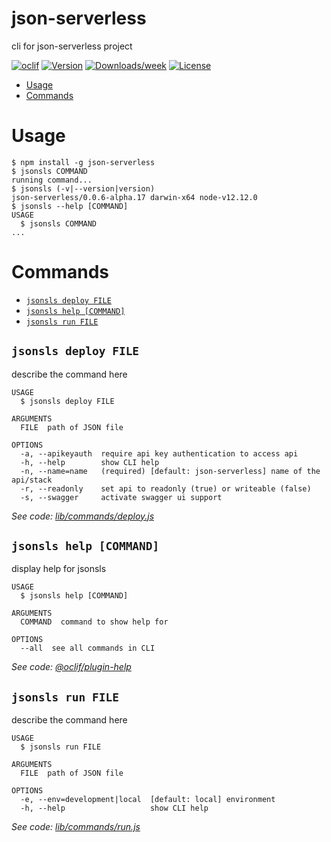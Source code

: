 json-serverless
===============

cli for json-serverless project

[![oclif](https://img.shields.io/badge/cli-oclif-brightgreen.svg)](https://oclif.io)
[![Version](https://img.shields.io/npm/v/json-serverless.svg)](https://npmjs.org/package/json-serverless)
[![Downloads/week](https://img.shields.io/npm/dw/json-serverless.svg)](https://npmjs.org/package/json-serverless)
[![License](https://img.shields.io/npm/l/json-serverless.svg)](https://github.com/pharindoko/json-serverless/blob/master/package.json)

<!-- toc -->
* [Usage](#usage)
* [Commands](#commands)
<!-- tocstop -->
# Usage
<!-- usage -->
```sh-session
$ npm install -g json-serverless
$ jsonsls COMMAND
running command...
$ jsonsls (-v|--version|version)
json-serverless/0.0.6-alpha.17 darwin-x64 node-v12.12.0
$ jsonsls --help [COMMAND]
USAGE
  $ jsonsls COMMAND
...
```
<!-- usagestop -->
# Commands
<!-- commands -->
* [`jsonsls deploy FILE`](#jsonsls-deploy-file)
* [`jsonsls help [COMMAND]`](#jsonsls-help-command)
* [`jsonsls run FILE`](#jsonsls-run-file)

## `jsonsls deploy FILE`

describe the command here

```
USAGE
  $ jsonsls deploy FILE

ARGUMENTS
  FILE  path of JSON file

OPTIONS
  -a, --apikeyauth  require api key authentication to access api
  -h, --help        show CLI help
  -n, --name=name   (required) [default: json-serverless] name of the api/stack
  -r, --readonly    set api to readonly (true) or writeable (false)
  -s, --swagger     activate swagger ui support
```

_See code: [lib/commands/deploy.js](https://github.com/pharindoko/json-serverless/blob/v0.0.6-alpha.17/lib/commands/deploy.js)_

## `jsonsls help [COMMAND]`

display help for jsonsls

```
USAGE
  $ jsonsls help [COMMAND]

ARGUMENTS
  COMMAND  command to show help for

OPTIONS
  --all  see all commands in CLI
```

_See code: [@oclif/plugin-help](https://github.com/oclif/plugin-help/blob/v2.2.3/src/commands/help.ts)_

## `jsonsls run FILE`

describe the command here

```
USAGE
  $ jsonsls run FILE

ARGUMENTS
  FILE  path of JSON file

OPTIONS
  -e, --env=development|local  [default: local] environment
  -h, --help                   show CLI help
```

_See code: [lib/commands/run.js](https://github.com/pharindoko/json-serverless/blob/v0.0.6-alpha.17/lib/commands/run.js)_
<!-- commandsstop -->

